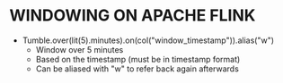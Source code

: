 # WINDOWING ON APACHE FLINK


- Tumble.over(lit(5).minutes).on(col("window_timestamp")).alias("w")
    - Window over 5 minutes
    - Based on the timestamp (must be in timestamp format)
    - Can be aliased with "w" to refer back again afterwards